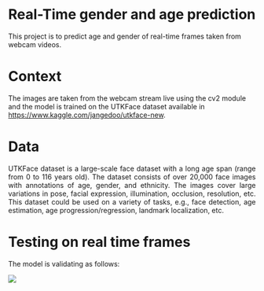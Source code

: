 # Real-Time gender and age prediction

This project is to predict age and gender of real-time frames taken from webcam videos.  

# Context

The images are taken from the webcam stream live using the cv2 module and the model is trained on the UTKFace dataset available in https://www.kaggle.com/jangedoo/utkface-new.

# Data 

<p align="justify">UTKFace dataset is a large-scale face dataset with a long age span (range from 0 to 116 years old). The dataset consists of over 20,000 face images with annotations of age, gender, and ethnicity. The images cover large variations in pose, facial expression, illumination, occlusion, resolution, etc. This dataset could be used on a variety of tasks, e.g., face detection, age estimation, age progression/regression, landmark localization, etc.</p >

# Testing on real time frames

The model is validating as follows: 

![](https://github.com/F-Aghaeipoor/DL-Real-Time-Age-and-Gender-Prediction-on-UTKFace/blob/master/Sources/Mylogo.gif)</center>


